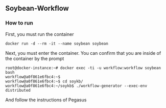 ## Soybean-Workflow

### How to run

First, you must run the container

```
docker run -d --rm -it --name soybean soybean
```

Next, you must enter the container. You can confirm that you are inside of the container by the prompt

```
root@docker-instance:~# docker exec -ti -u workflow:workflow soybean bash
workflow@a0f861e6fbc4:~$ 
workflow@a0f861e6fbc4:~$ cd soykb/
workflow@a0f861e6fbc4:~/soykb$ ./workflow-generator --exec-env distributed
```

And follow the instructions of Pegasus